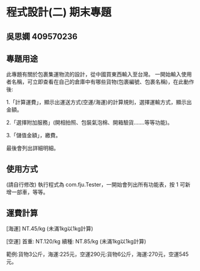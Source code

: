 # 程式設計(二) 期末專題
## 吳思嫻 409570236

## 專題用途
此專題有關於包裹集運物流的設計，從中國買東西輸入至台灣。
一開始輸入使用者名稱，可立即查看在自己的倉庫中有哪些貨物(包裹編號、包裹名稱)，在此動作後:

1.「計算運費」，顯示出運送方式(空運/海運)的計算規則，選擇運輸方式，顯示出金額。

2.「選擇附加服務」(開相拍照、包裝氣泡棉、開箱驗貨.......等等功能)。

3.「儲值金額」，繳費。

最後會列出詳細明細。

## 使用方式
(請自行修改) 執行程式為 com.fju.Tester，一開始會列出所有功能表，按 1 可新增一部車，等等。

## 運費計算
[海運]
NT.45/kg (未滿1kg以1kg計算)


[空運]
首重: NT.120/kg 
續種: NT.85/kg (未滿1kg以1kg計算)


範例:貨物3公斤，海運:225元，空運290元:貨物6公斤，海運:270元，空運545元。

